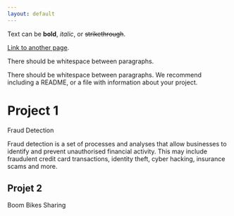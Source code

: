 ```yaml
---
layout: default
---
```


Text can be **bold**, _italic_, or ~~strikethrough~~.

[Link to another page](./another-page.html).

There should be whitespace between paragraphs.

There should be whitespace between paragraphs. We recommend including a README, or a file with information about your project.

# Project 1

Fraud Detection


Fraud detection is a set of processes and analyses that allow businesses to identify and prevent unauthorised financial activity. This may include fraudulent credit card transactions, identity theft, cyber hacking, insurance scams and more.

## Projet 2

Boom Bikes Sharing
